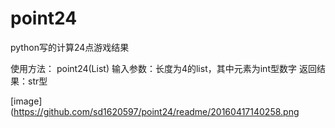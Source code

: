 # point24
python写的计算24点游戏结果

使用方法：
point24(List)
输入参数：长度为4的list，其中元素为int型数字
返回结果：str型

[image](https://github.com/sd1620597/point24/readme/20160417140258.png
